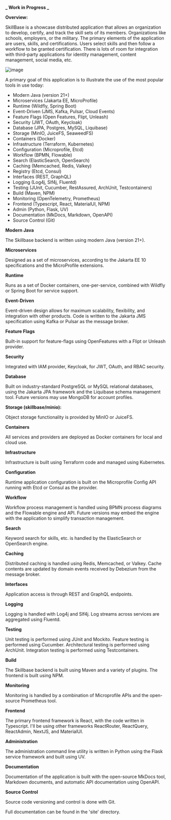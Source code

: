 **_ Work in Progress _**

**Overview:**

SkillBase is a showcase distributed application that allows an organization to develop, certify, and track the skill sets of its members. Organizations like schools, employers, or the military. The primary elements of the application are users, skills, and certifications. Users select skills and then follow a workflow to be granted certification. There is lots of room for integration with third-party applications for identity management, content management, social media, etc.

![image](https://github.com/stephenbuck/skillbase/assets/1750488/857efe62-18e9-4426-b38f-1d339c8b4a8c)

A primary goal of this application is to illustrate the use of the most popular tools in use today:

- Modern Java (version 21+)
- Microservices (Jakarta EE, MicroProfile)
- Runtime (Wildfly, Spring Boot)
- Event-Driven (JMS, Kafka, Pulsar, Cloud Events)
- Feature Flags (Open Features, Flipt, Unleash)
- Security (JWT, OAuth, Keycloak)
- Database (JPA, Postgres, MySQL, Liquibase)
- Storage (MinIO, JuiceFS, SeaweedFS)
- Containers (Docker)
- Infrastructure (Terraform, Kubernetes)
- Configuration (Microprofile, Etcd)
- Workflow (BPMN, Flowable)
- Search (ElasticSearch, OpenSearch)
- Caching (Memcached, Redis, Valkey)
- Registry (Etcd, Consul)
- Interfaces (REST, GraphQL)
- Logging (Log4j, Slf4j, Fluentd)
- Testing (JUnit, Cucumber, RestAssured, ArchUnit, Testcontainers)
- Build (Maven, NPM)
- Monitoring (OpenTelemetry, Prometheus)
- Frontend (Typescript, React, MaterialUI, NPM)
- Admin (Python, Flask, UV)
- Documentation (MkDocs, Markdown, OpenAPI)
- Source Control (Git)

**Modern Java**

The Skillbase backend is written using modern Java (version 21+).

**Microservices**

Designed as a set of microservices, according to the Jakarta EE 10 specifications and the MicroProfile extensions.

**Runtime**

Runs as a set of Docker containers, one-per-service, combined with Wildfly or Spring Boot for service support.

**Event-Driven**

Event-driven design allows for maximum scalability, flexibility, and integration with other products. Code is written to the Jakarta JMS specification using Kafka or Pulsar as the message broker.

**Feature Flags**

Built-in support for feature-flags using OpenFeatures with a Flipt or Unleash provider.

**Security**

Integrated with IAM provider, Keycloak, for JWT, OAuth, and RBAC security.

**Database**

Built on industry-standard PostgreSQL or MySQL relational databases, using the Jakarta JPA framework and the Liquibase schema management tool. Future versions may use MongoDB for account profiles.

**Storage (skillbase/minio):**

Object storage functionality is provided by MinIO or JuiceFS.

**Containers**

All services and providers are deployed as Docker containers for local and cloud use.

**Infrastructure**

Infrastructure is built using Terraform code and managed using Kubernetes.

**Configuration**

Runtime application configuration is built on the Microprofile Config API running with Etcd or Consul as the provider.

**Workflow**

Workflow process management is handled using BPMN process diagrams and the Flowable engine and API. Future versions may embed the engine with the application to simplify transaction management.

**Search**

Keyword search for skills, etc. is handled by the ElasticSearch or OpenSearch engine.

**Caching**

Distributed caching is handled using Redis, Memcached, or Valkey. Cache contents are updated by domain events received by Debezium from the message broker.

**Interfaces**

Application access is through REST and GraphQL endpoints.

**Logging**

Logging is handled with Log4j and Slf4j. Log streams across services are aggregated using Fluentd.

**Testing**

Unit testing is performed using JUnit and Mockito. Feature testing is performed using Cucumber. Architectural testing is performed using ArchUnit. Integration testing is performed using Testcontainers.

**Build**

The Skillbase backend is built using Maven and a variety of plugins. The frontend is built using NPM.

**Monitoring**

Monitoring is handled by a combination of Microprofile APIs and the open-source Prometheus tool.

**Frontend**

The primary frontend framework is React, with the code written in Typescript. I'll be using other frameworks ReactRouter, ReactQuery, ReactAdmin, NextJS, and MaterialUI.

**Administration**

The administration command line utility is written in Python using the Flask service framework and built using UV.

**Documentation**

Documentation of the application is built with the open-source MkDocs tool, Markdown documents, and automatic API documentation using OpenAPI.

**Source Control**

Source code versioning and control is done with Git.


Full documentation can be found in the 'site' directory.
